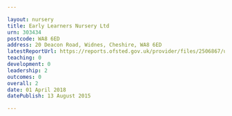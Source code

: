 ```yaml
---

layout: nursery
title: Early Learners Nursery Ltd
urn: 303434
postcode: WA8 6ED
address: 20 Deacon Road, Widnes, Cheshire, WA8 6ED
latestReportUrl: https://reports.ofsted.gov.uk/provider/files/2506867/urn/303434.pdf
teaching: 0
development: 0
leadership: 2
outcomes: 0
overall: 2
date: 01 April 2018 
datePublish: 13 August 2015

---
```

